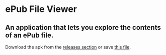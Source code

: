 # ePub File Viewer
## An application that lets you explore the contents of an ePub file.

Download the apk from the [releases section](https://github.com/Jemeni11/ePub-file-details/releases/tag/v1) or save [this file](https://github.com/Jemeni11/ePub-file-details/releases/download/v1/application-4759328a-4f15-462a-b493-c44ef71bf139.apk). 
